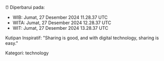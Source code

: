 ⏰ Diperbarui pada:
- WIB: Jumat, 27 Desember 2024 11.28.37 UTC
- WITA: Jumat, 27 Desember 2024 12.28.37 UTC
- WIT: Jumat, 27 Desember 2024 13.28.37 UTC

Kutipan Inspiratif:
"Sharing is good, and with digital technology, sharing is easy."


Kategori: technology

